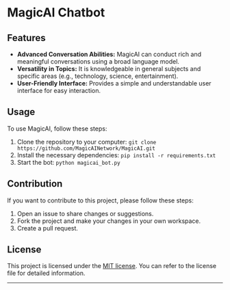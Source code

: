 # MagicAI Chatbot

## Features

- **Advanced Conversation Abilities:** MagicAI can conduct rich and meaningful conversations using a broad language model.
- **Versatility in Topics:** It is knowledgeable in general subjects and specific areas (e.g., technology, science, entertainment).
- **User-Friendly Interface:** Provides a simple and understandable user interface for easy interaction.

## Usage

To use MagicAI, follow these steps:

1. Clone the repository to your computer: `git clone https://github.com/MagicAINetwork/MagicAI.git`
2. Install the necessary dependencies: `pip install -r requirements.txt`
3. Start the bot: `python magicai_bot.py`

## Contribution

If you want to contribute to this project, please follow these steps:

1. Open an issue to share changes or suggestions.
2. Fork the project and make your changes in your own workspace.
3. Create a pull request.

## License

This project is licensed under the [MIT license](LICENSE). You can refer to the license file for detailed information.

---

